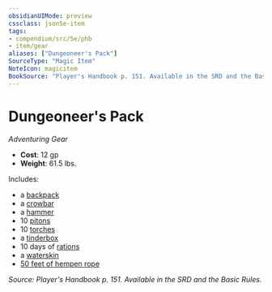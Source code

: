 ```yaml
---
obsidianUIMode: preview
cssclass: json5e-item
tags:
- compendium/src/5e/phb
- item/gear
aliases: ["Dungeoneer's Pack"]
SourceType: "Magic Item"
NoteIcon: magicitem
BookSource: "Player's Handbook p. 151. Available in the SRD and the Basic Rules."
---
```

# Dungeoneer's Pack
*Adventuring Gear*  

- **Cost**: 12 gp
- **Weight**: 61.5 lbs.

Includes:

- a [backpack](/2-Mechanics/CLI/items/backpack.md)  
- a [crowbar](/2-Mechanics/CLI/items/crowbar.md)  
- a [hammer](/2-Mechanics/CLI/items/hammer.md)  
- 10 [pitons](/2-Mechanics/CLI/items/piton.md)  
- 10 [torches](/2-Mechanics/CLI/items/torch.md)  
- a [tinderbox](/2-Mechanics/CLI/items/tinderbox.md)  
- 10 days of [rations](/2-Mechanics/CLI/items/rations-1-day.md)  
- a [waterskin](/2-Mechanics/CLI/items/waterskin.md)  
- [50 feet of hempen rope](/2-Mechanics/CLI/items/hempen-rope-50-feet.md)  

*Source: Player's Handbook p. 151. Available in the SRD and the Basic Rules.*